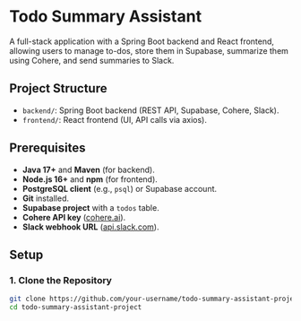 # Todo Summary Assistant

A full-stack application with a Spring Boot backend and React frontend, allowing users to manage to-dos, store them in Supabase, summarize them using Cohere, and send summaries to Slack.

## Project Structure
- `backend/`: Spring Boot backend (REST API, Supabase, Cohere, Slack).
- `frontend/`: React frontend (UI, API calls via axios).

## Prerequisites
- **Java 17+** and **Maven** (for backend).
- **Node.js 16+** and **npm** (for frontend).
- **PostgreSQL client** (e.g., `psql`) or Supabase account.
- **Git** installed.
- **Supabase project** with a `todos` table.
- **Cohere API key** ([cohere.ai](https://cohere.ai)).
- **Slack webhook URL** ([api.slack.com](https://api.slack.com)).

## Setup

### 1. Clone the Repository
```bash
git clone https://github.com/your-username/todo-summary-assistant-project.git
cd todo-summary-assistant-project